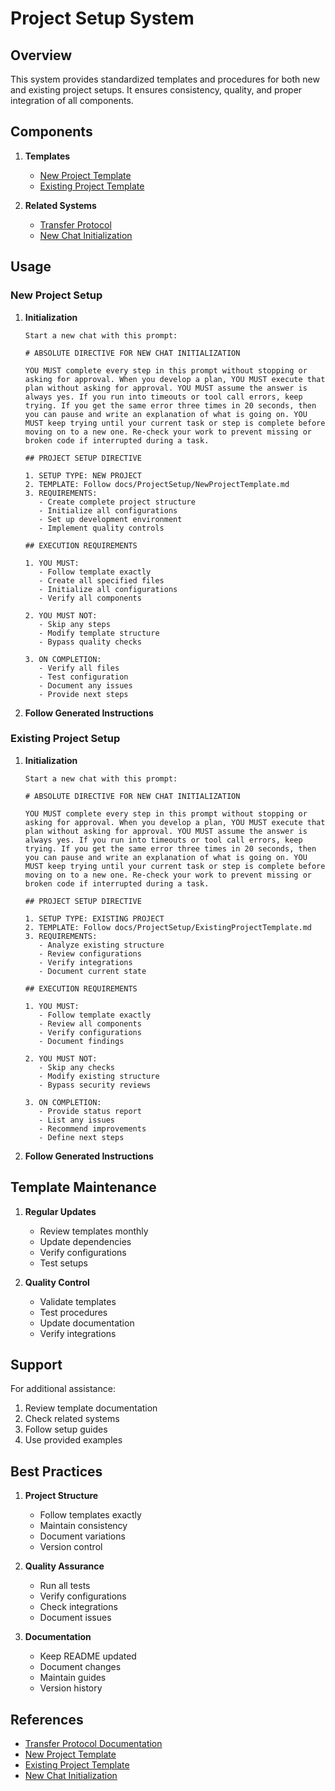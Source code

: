 # Project Setup System

## Overview

This system provides standardized templates and procedures for both new and existing project setups. It ensures consistency, quality, and proper integration of all components.

## Components

1. **Templates**
   - [New Project Template](NewProjectTemplate.md)
   - [Existing Project Template](ExistingProjectTemplate.md)

2. **Related Systems**
   - [Transfer Protocol](../TransferProtocol/README.md)
   - [New Chat Initialization](../NewChatInitialization.md)

## Usage

### New Project Setup

1. **Initialization**
   ```
   Start a new chat with this prompt:
   ```
   ```
   # ABSOLUTE DIRECTIVE FOR NEW CHAT INITIALIZATION

   YOU MUST complete every step in this prompt without stopping or asking for approval. When you develop a plan, YOU MUST execute that plan without asking for approval. YOU MUST assume the answer is always yes. If you run into timeouts or tool call errors, keep trying. If you get the same error three times in 20 seconds, then you can pause and write an explanation of what is going on. YOU MUST keep trying until your current task or step is complete before moving on to a new one. Re-check your work to prevent missing or broken code if interrupted during a task.

   ## PROJECT SETUP DIRECTIVE

   1. SETUP TYPE: NEW PROJECT
   2. TEMPLATE: Follow docs/ProjectSetup/NewProjectTemplate.md
   3. REQUIREMENTS:
      - Create complete project structure
      - Initialize all configurations
      - Set up development environment
      - Implement quality controls

   ## EXECUTION REQUIREMENTS

   1. YOU MUST:
      - Follow template exactly
      - Create all specified files
      - Initialize all configurations
      - Verify all components

   2. YOU MUST NOT:
      - Skip any steps
      - Modify template structure
      - Bypass quality checks

   3. ON COMPLETION:
      - Verify all files
      - Test configuration
      - Document any issues
      - Provide next steps
   ```

2. **Follow Generated Instructions**

### Existing Project Setup

1. **Initialization**
   ```
   Start a new chat with this prompt:
   ```
   ```
   # ABSOLUTE DIRECTIVE FOR NEW CHAT INITIALIZATION

   YOU MUST complete every step in this prompt without stopping or asking for approval. When you develop a plan, YOU MUST execute that plan without asking for approval. YOU MUST assume the answer is always yes. If you run into timeouts or tool call errors, keep trying. If you get the same error three times in 20 seconds, then you can pause and write an explanation of what is going on. YOU MUST keep trying until your current task or step is complete before moving on to a new one. Re-check your work to prevent missing or broken code if interrupted during a task.

   ## PROJECT SETUP DIRECTIVE

   1. SETUP TYPE: EXISTING PROJECT
   2. TEMPLATE: Follow docs/ProjectSetup/ExistingProjectTemplate.md
   3. REQUIREMENTS:
      - Analyze existing structure
      - Review configurations
      - Verify integrations
      - Document current state

   ## EXECUTION REQUIREMENTS

   1. YOU MUST:
      - Follow template exactly
      - Review all components
      - Verify configurations
      - Document findings

   2. YOU MUST NOT:
      - Skip any checks
      - Modify existing structure
      - Bypass security reviews

   3. ON COMPLETION:
      - Provide status report
      - List any issues
      - Recommend improvements
      - Define next steps
   ```

2. **Follow Generated Instructions**

## Template Maintenance

1. **Regular Updates**
   - Review templates monthly
   - Update dependencies
   - Verify configurations
   - Test setups

2. **Quality Control**
   - Validate templates
   - Test procedures
   - Update documentation
   - Verify integrations

## Support

For additional assistance:
1. Review template documentation
2. Check related systems
3. Follow setup guides
4. Use provided examples

## Best Practices

1. **Project Structure**
   - Follow templates exactly
   - Maintain consistency
   - Document variations
   - Version control

2. **Quality Assurance**
   - Run all tests
   - Verify configurations
   - Check integrations
   - Document issues

3. **Documentation**
   - Keep README updated
   - Document changes
   - Maintain guides
   - Version history

## References

- [Transfer Protocol Documentation](../TransferProtocol/README.md)
- [New Project Template](NewProjectTemplate.md)
- [Existing Project Template](ExistingProjectTemplate.md)
- [New Chat Initialization](../NewChatInitialization.md)